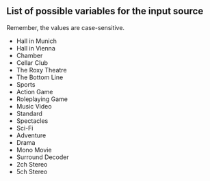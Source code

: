 ## List of possible variables for the input source

Remember, the values are case-sensitive.

- Hall in Munich
- Hall in Vienna
- Chamber
- Cellar Club
- The Roxy Theatre
- The Bottom Line
- Sports
- Action Game
- Roleplaying Game
- Music Video
- Standard
- Spectacles
- Sci-Fi
- Adventure
- Drama
- Mono Movie
- Surround Decoder
- 2ch Stereo
- 5ch Stereo
